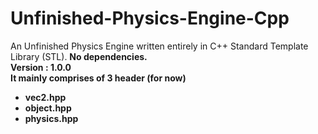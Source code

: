 # Unfinished-Physics-Engine-Cpp
An Unfinished Physics Engine written entirely in  C++ Standard Template Library (STL). <b>No dependencies<b>.<br/>
Version : 1.0.0 <br/>
It mainly comprises of 3 header (for now)
<ul><li>vec2.hpp
  <li>object.hpp
  <li>physics.hpp
</ul>
